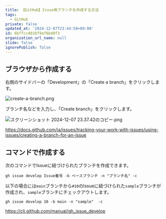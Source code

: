 ```yaml
---
title: 【GitHub】Issue用ブランチを作成する方法
tags:
  - GitHub
private: false
updated_at: '2024-12-07T23:44:58+09:00'
id: 6bffcc4016f9af6b40f3
organization_url_name: null
slide: false
ignorePublish: false
---
```

## ブラウザから作成する

右側のサイドバーの「Development」の「Create a branch」をクリックします。

![create-a-branch.png](https://qiita-image-store.s3.ap-northeast-1.amazonaws.com/0/2342443/77a51cf7-9dad-61e1-8af2-3ebe044e7685.png)

ブランチ名などを入力し、「Create branch」をクリックします。

![スクリーンショット 2024-12-07 23.37.42のコピー.png](https://qiita-image-store.s3.ap-northeast-1.amazonaws.com/0/2342443/23c484b9-fe8c-7ca8-d17f-a0dadcec3f11.png)


https://docs.github.com/ja/issues/tracking-your-work-with-issues/using-issues/creating-a-branch-for-an-issue

## コマンドで作成する

次のコマンドでIssueに紐づけられたブランチを作成できます。

```terminal
gh issue develop Issue番号 -b ベースブランチ -n "ブランチ名" -c 
```

以下の場合には`main`ブランチから`#10`のIssueに紐づけられた`sample`ブランチが作成され、`sample`ブランチにチェックアウトします。

```terminal
gh issue develop 10 -b main -n "sample"  -c 
```

https://cli.github.com/manual/gh_issue_develop

